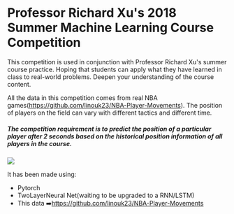 # Professor Richard Xu's 2018 Summer Machine Learning Course Competition
This competition is used in conjunction with Professor Richard Xu's summer course practice. Hoping that students can apply what they have learned in class to real-world problems. Deepen your understanding of the course content.

All the data in this competition comes from real NBA games(https://github.com/linouk23/NBA-Player-Movements). The position of players on the field can vary with different tactics and different time.

##### The competition requirement is to predict the position of a particular player after 2 seconds based on the historical position information of all players in the course.

![](spurs.gif)

It has been made using:

- Pytorch
- TwoLayerNeural Net(waiting to be upgraded to a RNN/LSTM)
- This data :arrow_right:https://github.com/linouk23/NBA-Player-Movements
